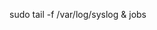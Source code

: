 sudo tail -f /var/log/syslog & jobs

<!-- The jobs command displays the status of jobs started in the current terminal window -->